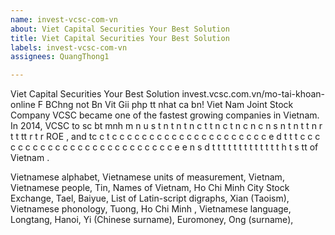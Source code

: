 ```yaml
---
name: invest-vcsc-com-vn
about: Viet Capital Securities Your Best Solution
title: Viet Capital Securities Your Best Solution
labels: invest-vcsc-com-vn
assignees: QuangThong1

---
```


Viet Capital Securities Your Best Solution
  invest.vcsc.com.vn/mo-tai-khoan-online
 F BChng not Bn Vit Gii php tt nhat ca bn!  Viet Nam Joint Stock Company VCSC became one of the fastest growing companies in Vietnam.  In 2014, VCSC to sc bt mnh m n u s t n t n t n c t t n c t n c n c n s n t n t t n r t t tt r t r ROE , and tc c t c c c c c c c c c c c c c c c c c c c c c e d t t t c c c c c c c c c c c c c c c c c c c c c c c c c e e n s d t t t t t t t t t t t t t h t s tt of Vietnam .

 Vietnamese alphabet, Vietnamese units of measurement, Vietnam, Vietnamese people, Tin, Names of Vietnam, Ho Chi Minh City Stock Exchange, Tael, Baiyue, List of Latin-script digraphs, Xian (Taoism), Vietnamese phonology, Tuong, Ho Chi Minh  , Vietnamese language, Longtang, Hanoi, Yi (Chinese surname), Euromoney, Ong (surname),
